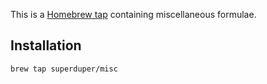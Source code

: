 This is a [Homebrew tap](https://github.com/mxcl/homebrew/wiki/Interesting-Taps-&-Branches) containing miscellaneous formulae.

## Installation

`brew tap superduper/misc`
